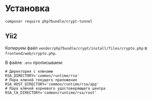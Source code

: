 # Установка

    composer require php7bundle/crypt-tunnel

## Yii2

Копируем файл `vendor/php7bundle/crypt/install/files/crypto.php` в `frontend/web/crypto.php`.

В файле `.env` прописываем:

```dotenv
# Директория с ключами
RSA_DIRECTORY='common/runtime/rsa'
# Пара ключей текущего приложения
RSA_HOST_DIRECTORY='common/runtime/rsa/app'
# Пара ключей корневого удостоверяющего центра
RSA_CA_DIRECTORY='common/runtime/rsa/root'
```
